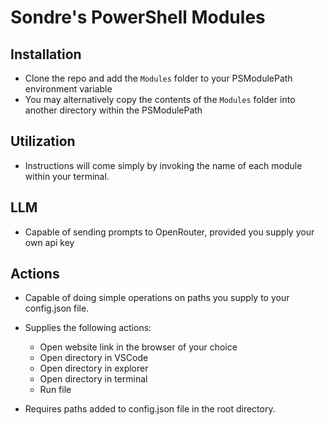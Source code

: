 # Sondre's PowerShell Modules

## Installation

- Clone the repo and add the `Modules` folder to your PSModulePath environment variable
- You may alternatively copy the contents of the `Modules` folder into another directory within the PSModulePath

## Utilization

- Instructions will come simply by invoking the name of each module within your terminal.

## LLM

- Capable of sending prompts to OpenRouter, provided you supply your own api key

## Actions

- Capable of doing simple operations on paths you supply to your config.json file.
- Supplies the following actions:
  - Open website link in the browser of your choice
  - Open directory in VSCode
  - Open directory in explorer
  - Open directory in terminal
  - Run file

- Requires paths added to config.json file in the root directory.
